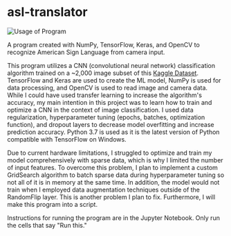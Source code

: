 # asl-translator
![Usage of Program](https://github.com/akshay-p-123/asl-translator/assets/80610931/6d8c2b45-8cff-48ba-90d6-b5a82f1fcdeb)

A program created with NumPy, TensorFlow, Keras, and OpenCV to recognize American Sign Language from camera input.

This program utilizes a CNN (convolutional neural network) classification algorithm trained on a ~2,000 image subset of this [Kaggle Dataset](https://www.kaggle.com/datasets/grassknoted/asl-alphabet). TensorFlow and Keras are used to create the ML model, NumPy is used for data processing, and OpenCV is used to read image and camera data. While I could have used transfer learning to increase the algorithm's accuracy, my main intention in this project was to learn how to train and optimize a CNN in the context of image classification. I used data regularization, hyperparameter tuning (epochs, batches, optimization function), and dropout layers to decrease model overfitting and increase prediction accuracy. Python 3.7 is used as it is the latest version of Python compatible with TensorFlow on Windows.

Due to current hardware limitations, I struggled to optimize and train my model comprehensively with sparse data, which is why I limited the number of input features. To overcome this problem, I plan to implement a custom GridSearch algorithm to batch sparse data during hyperparameter tuning so not all of it is in memory at the same time. In addition, the model would not train when I employed data augmentation techniques outside of the RandomFlip layer. This is another problem I plan to fix. Furthermore, I will make this program into a script.

Instructions for running the program are in the Jupyter Notebook. Only run the cells that say "Run this."
